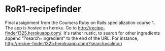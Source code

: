 # RoR1-recipefinder
Final assignment from the Coursera Ruby on Rails specialization course 1. 
The app is hosted on heroku. Go to http://recipe-finder1325.herokuapp.com/.
It's rather rustic, to search for other ingredients append "?search=ingredient" to the end of the URL.
For instance, http://recipe-finder1325.herokuapp.com/?search=salmon
